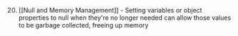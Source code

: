 20. [[Null and Memory Management]] - Setting variables or object properties to null when they're no longer needed can allow those values to be garbage collected, freeing up memory